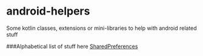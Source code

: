 # android-helpers
Some kotlin classes, extensions or mini-libraries to help with android related stuff

###Alphabetical list of stuff here
[SharedPreferences](tools/preferences/api)